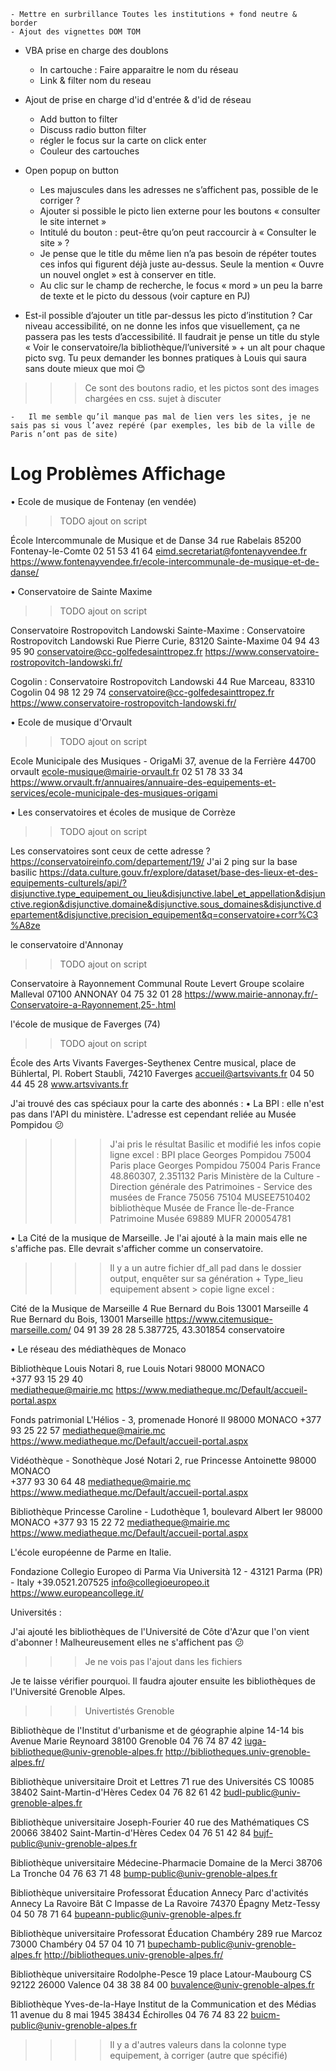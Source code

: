     - Mettre en surbrillance Toutes les institutions + fond neutre & border
    - Ajout des vignettes DOM TOM
- VBA prise en charge des doublons
    - In cartouche : Faire apparaitre le nom du réseau
    - Link & filter nom du reseau 
- Ajout de prise en charge d'id d'entrée & d'id de réseau
    - Add button to filter
    - Discuss radio button filter
    - régler le focus sur la carte on click enter
    - Couleur des cartouches 
- Open popup on button

    -	Les majuscules dans les adresses ne s’affichent pas, possible de le corriger ?
    -	Ajouter si possible le picto lien externe pour les boutons « consulter le site internet »
    -	Intitulé du bouton : peut-être qu’on peut raccourcir à « Consulter le site » ?
    -	Je pense que le title du même lien n’a pas besoin de répéter toutes ces infos qui figurent déjà juste au-dessus. Seule la mention « Ouvre un nouvel onglet » est à conserver en title.
    -	Au clic sur le champ de recherche, le focus « mord » un peu la barre de texte et le picto du dessous (voir capture en PJ)

-	Est-il possible d’ajouter un title par-dessus les picto d’institution ? Car niveau accessibilité, on ne donne les infos que visuellement, ça ne passera pas les tests 
d’accessibilité. Il faudrait je pense un title du style « Voir le conservatoire/la bibliothèque/l’université » + un alt pour chaque picto svg. Tu peux demander les bonnes pratiques à Louis qui saura sans doute mieux que moi 😊 
>>> Ce sont des boutons radio, et les pictos sont des images chargées en css. sujet à discuter


    -	Il me semble qu’il manque pas mal de lien vers les sites, je ne sais pas si vous l’avez repéré (par exemples, les bib de la ville de Paris n’ont pas de site)

# Log Problèmes Affichage

•	Ecole de musique de Fontenay (en vendée) 
>> TODO ajout on script

École Intercommunale de Musique et de Danse
34 rue Rabelais 85200 Fontenay-le-Comte
02 51 53 41 64
eimd.secretariat@fontenayvendee.fr
https://www.fontenayvendee.fr/ecole-intercommunale-de-musique-et-de-danse/


•	Conservatoire de Sainte Maxime 
>> TODO ajout on script

Conservatoire Rostropovitch Landowski 
Sainte-Maxime :
Conservatoire Rostropovitch Landowski 
Rue Pierre Curie, 83120 Sainte-Maxime
04 94 43 95 90
conservatoire@cc-golfedesainttropez.fr
https://www.conservatoire-rostropovitch-landowski.fr/

Cogolin : 
Conservatoire Rostropovitch Landowski
44 Rue Marceau, 83310 Cogolin
04 98 12 29 74
conservatoire@cc-golfedesainttropez.fr
https://www.conservatoire-rostropovitch-landowski.fr/

•	Ecole de musique d'Orvault 
>> TODO ajout on script

Ecole Municipale des Musiques - OrigaMi
37, avenue de la Ferrière 44700 orvault
ecole-musique@mairie-orvault.fr
02 51 78 33 34
https://www.orvault.fr/annuaires/annuaire-des-equipements-et-services/ecole-municipale-des-musiques-origami

•	Les conservatoires et écoles de musique de Corrèze 
>> TODO ajout on script

Les conservatoires sont ceux de cette adresse ? https://conservatoireinfo.com/departement/19/
J'ai 2 ping sur la base basilic
https://data.culture.gouv.fr/explore/dataset/base-des-lieux-et-des-equipements-culturels/api/?disjunctive.type_equipement_ou_lieu&disjunctive.label_et_appellation&disjunctive.region&disjunctive.domaine&disjunctive.sous_domaines&disjunctive.departement&disjunctive.precision_equipement&q=conservatoire+corr%C3%A8ze


le conservatoire d'Annonay  
>> TODO ajout on script

Conservatoire à Rayonnement Communal
Route Levert Groupe scolaire Malleval 07100 ANNONAY
04 75 32 01 28
https://www.mairie-annonay.fr/-Conservatoire-a-Rayonnement,25-.html

l'école de musique de Faverges (74) 
>> TODO ajout on script

École des Arts Vivants Faverges-Seythenex
Centre musical, place de Bühlertal, Pl. Robert Staubli, 74210 Faverges
accueil@artsvivants.fr
04 50 44 45 28
www.artsvivants.fr


J'ai trouvé des cas spéciaux pour la carte des abonnés :
•	La BPI : elle n'est pas dans l'API du ministère. L'adresse est cependant reliée au Musée Pompidou 😕 
>>>> J'ai pris le résultat Basilic et modifié les infos copie ligne excel :
BPI	place Georges Pompidou		75004	Paris	place Georges Pompidou 75004 Paris France						48.860307, 2.351132	Paris	Ministère de la Culture - Direction générale des Patrimoines - Service des musées de France	75056	75104	MUSEE7510402	bibliothèque	Musée de France		Île-de-France	Patrimoine	Musée					69889	MUFR		200054781


•	La Cité de la musique de Marseille. Je l'ai ajouté à la main mais elle ne s'affiche pas. Elle devrait s'afficher comme un conservatoire.
>>>> Il y a un autre fichier df_all pad dans le dossier output, enquêter sur sa génération + Type_lieu equipement absent > copie ligne excel :

Cité de la Musique de Marseille	4 Rue Bernard du Bois		13001	 Marseille	4 Rue Bernard du Bois, 13001 Marseille	https://www.citemusique-marseille.com/	04 91 39 28 28				5.387725, 43.301854						conservatoire													

•	Le réseau des médiathèques de Monaco

Bibliothèque Louis Notari
8, rue Louis Notari 98000 MONACO  
+377 93 15 29 40  
mediatheque@mairie.mc
https://www.mediatheque.mc/Default/accueil-portal.aspx

Fonds patrimonial
L'Hélios - 3, promenade Honoré II 98000 MONACO 
+377 93 25 22 57
mediatheque@mairie.mc
https://www.mediatheque.mc/Default/accueil-portal.aspx

Vidéothèque - Sonothèque José Notari
2, rue Princesse Antoinette 98000 MONACO  
+377 93 30 64 48
mediatheque@mairie.mc
https://www.mediatheque.mc/Default/accueil-portal.aspx

Bibliothèque Princesse Caroline - Ludothèque
1, boulevard Albert Ier 98000 MONACO 
+377 93 15 22 72
mediatheque@mairie.mc
https://www.mediatheque.mc/Default/accueil-portal.aspx 
    

L'école européenne de Parme en Italie. 

Fondazione Collegio Europeo di Parma
Via Università 12 - 43121 Parma (PR) - Italy
+39.0521.207525
info@collegioeuropeo.it
https://www.europeancollege.it/


Universités : 

J'ai ajouté les bibliothèques de l'Université de Côte d'Azur que l'on vient d'abonner ! Malheureusement elles ne s'affichent pas 😕
>>> Je ne vois pas l'ajout dans les fichiers

Je te laisse vérifier pourquoi. Il faudra ajouter ensuite les bibliothèques de l'Université Grenoble Alpes.
>>> Univertistés Grenoble

Bibliothèque de l'Institut d'urbanisme et de géographie alpine
14-14 bis Avenue Marie Reynoard 38100 Grenoble
04 76 74 87 42
iuga-bibliotheque@univ-grenoble-alpes.fr
http://bibliotheques.univ-grenoble-alpes.fr/

Bibliothèque universitaire Droit et Lettres
71 rue des Universités CS 10085 38402 Saint-Martin-d'Hères Cedex
04 76 82 61 42
budl-public@univ-grenoble-alpes.fr

Bibliothèque universitaire Joseph-Fourier
40 rue des Mathématiques CS 20066 38402 Saint-Martin-d'Hères Cedex
04 76 51 42 84
bujf-public@univ-grenoble-alpes.fr

Bibliothèque universitaire Médecine-Pharmacie
Domaine de la Merci 38706 La Tronche
04 76 63 71 48
bump-public@univ-grenoble-alpes.fr

Bibliothèque universitaire Professorat Éducation Annecy
Parc d'activités Annecy La Ravoire Bât C Impasse de La Ravoire 74370 Épagny Metz-Tessy
04 50 78 71 64
bupeann-public@univ-grenoble-alpes.fr

Bibliothèque universitaire Professorat Éducation Chambéry
289 rue Marcoz 73000 Chambéry
04 57 04 10 71
bupechamb-public@univ-grenoble-alpes.fr
http://bibliotheques.univ-grenoble-alpes.fr/

Bibliothèque universitaire Rodolphe-Pesce
19 place Latour-Maubourg CS 92122 26000 Valence
04 38 38 84 00
buvalence@univ-grenoble-alpes.fr

Bibliothèque Yves-de-la-Haye
Institut de la Communication et des Médias 11 avenue du 8 mai 1945 38434 Échirolles
04 76 74 83 22
buicm-public@univ-grenoble-alpes.fr

>>>> Il y a d'autres valeurs dans la colonne type equipement, à corriger (autre que spécifié)


